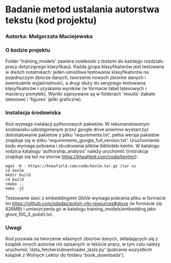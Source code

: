 # Badanie metod ustalania autorstwa tekstu (kod projektu)
### Autorka: Małgorzata Maciejewska
### O kodzie projektu

Folder 'training_models' zawiera notebooki z testami do każdego rozdziału pracy dotyczącego klasyfikacji. Każda grupa klasyfikatorów jest testowana w dwóch notatnikach: jeden umożliwa testowanie klasyfikatorów na pojednyczym zbiorze danych, tworzenie nowych zbiorów danych i ewentualnie wyjaśnialności, a drugi służy do seryjnego testowania klasyfikatorów i uzyskania wyników (w formacie tabel latexowych i macierzy pomyłek).
Wyniki zapisywane są w folderach 'results' (tabele latexowe) i 'figures' (pliki graficzne).

### Instalacja środowiska
Kod wymaga instalacji pythonowych pakietów. W rekomendowanym środowisku udostępnianym przez google drive powinno wystarczyć doinstalowanie pakietów z pliku 'requrements.txt', pełna wersja pakietów znajduje się w pliku 'requirements_google_full_version.txt'.
Uruchomienie kodu wymaga pobrania i zbudowania plików biblioteki kenlm. W katalogu rodzica katalogu 'authorship_analysis' należy uruchomić (instrukcja znajduje się też na stornie https://kheafield.com/code/kenlm/):
```
wget -O - https://kheafield.com/code/kenlm.tar.gz |tar xz
cd kenlm
mkdir build
cd build
cmake ..
make -j2
```
Testowanie sieci z embeddingiem GloVe wymaga pobrania pliku w formacie txt https://github.com/sdadas/polish-nlp-resources#glove (w formacie zip 626MB) i umieszczenia go w katalogu training_models/embedding jako glove_100_3_polish.txt.
### Uwagi
Kod pozwala na tworzenie własnych zbiorów danych, składających się z książek innych autorów niż opisanych w tekście pracy, w tym celu należy uruchomić 'data_fetchers\downloader_tasts.py' (pobranie wszystkich książek z Wolnych Lektur do folderu 'book_downloads').
